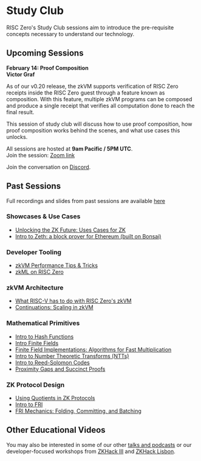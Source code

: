 # Study Club

RISC Zero's Study Club sessions aim to introduce the pre-requisite concepts necessary to understand our technology.

## Upcoming Sessions

**February 14: Proof Composition** <br/>
**Victor Graf** <br/>

As of our v0.20 release, the zkVM supports verification of RISC Zero receipts inside the RISC Zero guest through a feature known as composition.
With this feature, multiple zkVM programs can be composed and produce a single receipt that verifies all computation done to reach the final result.

This session of study club will discuss how to use proof composition, how proof composition works behind the scenes, and what use cases this unlocks.

All sessions are hosted at **9am Pacific / 5PM UTC**. <br/>
Join the session: [Zoom link] <br/>

Join the conversation on [Discord](https://discord.gg/risczero).

## Past Sessions

Full recordings and slides from past sessions are available [here](https://www.youtube.com/playlist?list=PLcPzhUaCxlCjdhONxEYZ1dgKjZh3ZvPtl)

### Showcases & Use Cases

- [Unlocking the ZK Future: Uses Cases for ZK](https://www.youtube.com/watch?v=J4YHSdG0KnA\&list=PLcPzhUaCxlCjdhONxEYZ1dgKjZh3ZvPtl\&index=1)
- [Intro to Zeth: a block prover for Ethereum (built on Bonsai)](https://www.youtube.com/watch?v=4pBmf839eOA\&list=PLcPzhUaCxlCjdhONxEYZ1dgKjZh3ZvPtl\&index=2)

### Developer Tooling

- [zkVM Performance Tips & Tricks](https://www.youtube.com/watch?v=MckieUBpakw\&list=PLcPzhUaCxlCjdhONxEYZ1dgKjZh3ZvPtl\&index=1)
- [zkML on RISC Zero](https://www.youtube.com/watch?v=yslyWRiCFCE\&list=PLcPzhUaCxlCjdhONxEYZ1dgKjZh3ZvPtl\&index=1)

### zkVM Architecture

- [What RISC-V has to do with RISC Zero's zkVM](https://www.youtube.com/watch?v=11DIflEwx50\&list=PLcPzhUaCxlCjdhONxEYZ1dgKjZh3ZvPtl\&index=5)
- [Continuations: Scaling in zkVM](https://www.youtube.com/watch?v=h1qWnf-M5lo\&list=PLcPzhUaCxlCjdhONxEYZ1dgKjZh3ZvPtl\&index=9)

### Mathematical Primitives

- [Intro to Hash Functions](https://www.youtube.com/watch?v=_MIxjDs70W8\&list=PLcPzhUaCxlCjdhONxEYZ1dgKjZh3ZvPtl\&index=1)
- [Intro Finite Fields](https://www.youtube.com/watch?v=g-GDvnJsZgg\&list=PLcPzhUaCxlCiddOGuYdDbFlZhH8nwtR8D)
- [Finite Field Implementations: Algorithms for Fast Multiplication](https://www.youtube.com/watch?v=hUl8ZB6hpUM\&list=PLcPzhUaCxlCjdhONxEYZ1dgKjZh3ZvPtl\&index=6)
- [Intro to Number Theoretic Transforms (NTTs)](https://www.youtube.com/watch?v=IFsxQUbI6x0\&list=PLcPzhUaCxlChIKDDR_WghPQ1HeK01YHpa)
- [Intro to Reed-Solomon Codes](https://www.youtube.com/watch?v=NHAuw2mkg0o\&list=PLcPzhUaCxlCgPFYnnhDbsE-7H3scbtjye)
- [Proximity Gaps and Succinct Proofs](https://www.youtube.com/watch?v=8AMiZdWA1eM\&list=PLcPzhUaCxlCjdhONxEYZ1dgKjZh3ZvPtl\&index=10)

### ZK Protocol Design

- [Using Quotients in ZK Protocols](https://www.youtube.com/watch?v=LgQQHd9SzMs\&list=PLcPzhUaCxlCjdhONxEYZ1dgKjZh3ZvPtl\&index=8\&t=4s)
- [Intro to FRI](https://www.youtube.com/watch?v=YiYN6UgE8sQ\&list=PLcPzhUaCxlCi6rRRiIlkzJ_YELUlKO4Mz)
- [FRI Mechanics: Folding, Committing, and Batching](https://www.youtube.com/watch?v=wqRuoyH3Mqk\&list=PLcPzhUaCxlCjdhONxEYZ1dgKjZh3ZvPtl\&index=8)

## Other Educational Videos

You may also be interested in some of our other [talks and podcasts](https://www.youtube.com/watch?v=MYYb5TXdm4c\&list=PLcPzhUaCxlCgCvzkkaBWzVuHdBRsTNxj1) or our developer-focused workshops from [ZKHack III](https://www.youtube.com/watch?v=ZFVjooWdXVE\&list=PLcPzhUaCxlCgig7ofeARMPwQ8vbuD6hC5) and [ZKHack Lisbon](https://www.youtube.com/watch?v=saVD9qo3aJ0).

[Zoom Link]: https://zoom.us/j/95830917265
